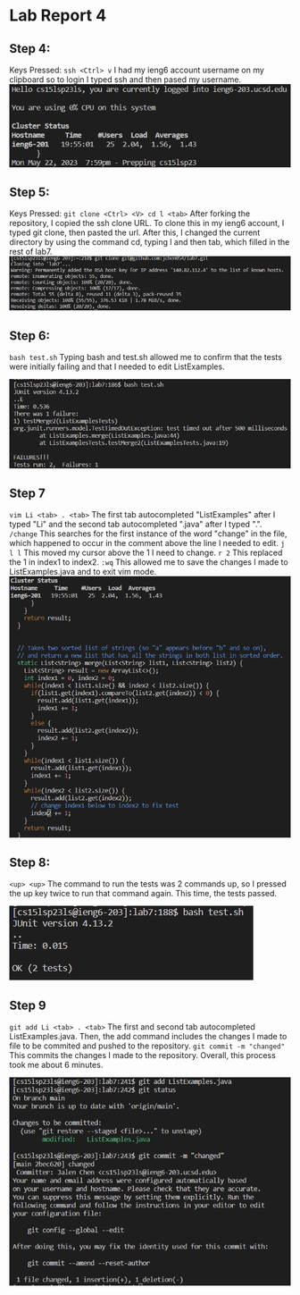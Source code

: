 # Lab Report 4
## Step 4: 
Keys Pressed: ` ssh <Ctrl> v ` I had my ieng6 account username on my clipboard so to login I typed ssh and then pased my username.
![](step2.png)

## Step 5: 
Keys Pressed: ` git clone <Ctrl> <V> cd l <tab> ` After forking the repository, I copied the ssh clone URL. To clone this in my ieng6 account, I typed git clone, then pasted the url. After this, I changed the current directory by using the command cd, typing l and then tab, which filled in the rest of lab7.
![](step3.png)


## Step 6:
`bash test.sh` Typing bash and test.sh allowed me to confirm that the tests were initially failing and that I needed to edit ListExamples.

![](step4.png)

## Step 7
`vim Li <tab> . <tab>` The first tab autocompleted "ListExamples" after I typed "Li" and the second tab autocompleted ".java" after I typed ".". `/change` This searches for the first instance of the 
word "change" in the file, which happened to occur in the comment above the line I needed to edit. `j l l` This moved my cursor above the 1 I need to change. `r 2`
This replaced the 1 in index1 to index2. `:wq` This allowed me to save the changes I made to ListExamples.java and to exit vim mode. 
![](step5p2.png)

## Step 8:
`<up> <up>` The command to run the tests was 2 commands up, so I pressed the up key twice to run that command again. This time, the tests passed. 

![](step8.png)

## Step 9
`git add Li <tab> . <tab>` The first and second tab autocompleted ListExamples.java. Then, the add command includes the changes I made to file to be commited and pushed to the  repository. `git commit -m "changed"` This commits the changes I made to the repository. Overall, this process took me about 6 minutes. 

![](step9.png)
 
